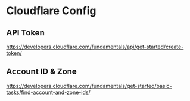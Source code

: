 # Cloudflare Config

## API Token

https://developers.cloudflare.com/fundamentals/api/get-started/create-token/

## Account ID & Zone

https://developers.cloudflare.com/fundamentals/get-started/basic-tasks/find-account-and-zone-ids/
